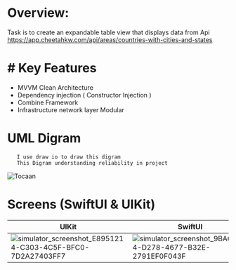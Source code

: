 # Overview:
 Task is to create an expandable table view that displays data from Api
      https://app.cheetahkw.com/api/areas/countries-with-cities-and-states
  
 # # Key Features
 
- MVVM Clean Architecture
- Dependency injection ( Constructor Injection )
- Combine Framework
- Infrastructure network layer Modular 

# UML Digram 

       I use draw io to draw this digram 
       This Digram understanding reliability in project 
![Tocaan](https://github.com/afathe7090/Tocaan/assets/76500072/b2452520-f7b3-48c7-8b0c-43dcd94ce088)

# Screens (SwiftUI & UIKit)

|     UIKit     |    SwiftUI    |
| ------------- | ------------- |
|  ![simulator_screenshot_E8951214-C303-4C5F-BFC0-7D2A27403FF7](https://github.com/afathe7090/Tocaan/assets/76500072/3c9bdf35-8f5d-4438-a25f-6f2dd4caad9e)    |![simulator_screenshot_9BA68624-D278-4677-B32E-2791EF0F043F](https://github.com/afathe7090/Tocaan/assets/76500072/bd1490d1-102f-44b0-9231-e92bc1c36182)|
